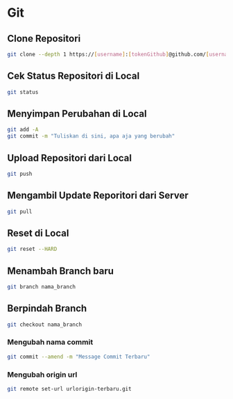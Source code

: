 # Git

## Clone Repositori

```bash
git clone --depth 1 https://[username]:[tokenGithub]@github.com/[username]/[repositori]
```

## Cek Status Repositori di Local

```bash
git status
```

## Menyimpan Perubahan di Local

```bash
git add -A
git commit -m "Tuliskan di sini, apa aja yang berubah"
```

## Upload Repositori dari Local

```bash
git push
```

## Mengambil Update Reporitori dari Server

```bash
git pull
```

## Reset di Local

```bash
git reset --HARD
```

## Menambah Branch baru

```bash
git branch nama_branch
```

## Berpindah Branch

```bash
git checkout nama_branch
```

### Mengubah nama commit

```bash
git commit --amend -m "Message Commit Terbaru"
```

### Mengubah origin url

```bash
git remote set-url urlorigin-terbaru.git
```

